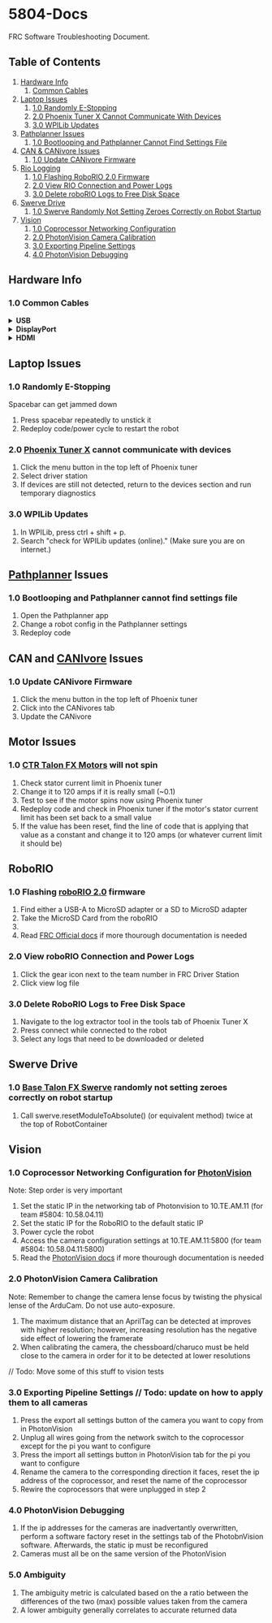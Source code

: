 # 5804-Docs
FRC Software Troubleshooting Document.

## Table of Contents
1. [Hardware Info](#hardware-info)
   1. [Common Cables](#10-common-cables)
3. [Laptop Issues](#laptop-issues)
    1. [1.0 Randomly E-Stopping](#10-randomly-e-stopping)
    2. [2.0 Phoenix Tuner X Cannot Communicate With Devices](#20-phoenix-tuner-x-cannot-communicate-with-devices)
    3. [3.0 WPILib Updates](#30-wpilib-updates)
5. [Pathplanner Issues](#pathplanner-issues)
    1. [1.0 Bootlooping and Pathplanner Cannot Find Settings File](#10-bootlooping-and-pathplanner-cannot-find-settings-file)
6. [CAN & CANivore Issues](#can-and-canivore-issues)
    1. [1.0 Update CANivore Firmware](#10-update-canivore-firmware)
7. [Rio Logging](#roborio)
    1. [1.0 Flashing RoboRIO 2.0 Firmware](#10-flashing-roborio-20-firmware)
    2. [2.0 View RIO Connection and Power Logs](#20-view-roborio-connection-and-power-logs)
    3. [3.0 Delete roboRIO Logs to Free Disk Space](#30-delete-roborio-logs-to-free-disk-space)
8. [Swerve Drive](#swerve-drive)
    1. [1.0 Swerve Randomly Not Setting Zeroes Correctly on Robot Startup](#10-base-talon-fx-swerve-randomly-not-setting-zeroes-correctly-on-robot-startup)
9. [Vision](#vision)
    1. [1.0 Coprocessor Networking Configuration](#10-coprocessor-networking-configuration-for-photonvision)
    2. [2.0 PhotonVision Camera Calibration](#20-photonvision-camera-calibration)
    3. [3.0 Exporting Pipeline Settings](#30-exporting-pipeline-settings)
    4. [4.0 PhotonVision Debugging](#40-photonvision-debugging)


## Hardware Info
### 1.0 Common Cables
<details>
   <summary><b>USB</b></summary>
   <p><a href="https://commons.wikimedia.org/wiki/File:USB_2.0_and_3.0_connectors.svg#/media/File:USB_2.0_and_3.0_connectors.svg"><img src="https://upload.wikimedia.org/wikipedia/commons/8/82/USB_2.0_and_3.0_connectors.svg" alt="USB 2.0 and 3.0 connectors.svg" height="476" width="640"></a><br>By <a href="//commons.wikimedia.org/w/index.php?title=User:Milos.bmx&amp;action=edit&amp;redlink=1" class="new" title="User:Milos.bmx (page does not exist)">Milos.bmx</a>, <a href="https://creativecommons.org/licenses/by-sa/3.0" title="Creative Commons Attribution-Share Alike 3.0">CC BY-SA 3.0</a>, <a href="https://commons.wikimedia.org/w/index.php?curid=30414864">Link</a></p>
   <p><a href="https://commons.wikimedia.org/wiki/File:USB_Type-C_icon.svg#/media/File:USB_Type-C_icon.svg"><img src="https://upload.wikimedia.org/wikipedia/commons/9/98/USB_Type-C_icon.svg" alt="USB Type-C icon.svg" height="187" width="512"></a><br>By <a    href="//commons.wikimedia.org/wiki/User:Niridya" title="User:Niridya">Niridya</a> - Own work based on: <a href="//commons.wikimedia.org/wiki/File:USB_Type-C.svg" title="File:USB Type-C.svg">USB Type-C.svg</a>&nbsp;by <a href="//commons.wikimedia.org/wiki/User:Pietz" title="User:Pietz">Pietz</a>, <a href="http://creativecommons.org/publicdomain/zero/1.0/deed.en" title="Creative Commons Zero, Public Domain Dedication">CC0</a>, <a href="https://commons.wikimedia.org/w/index.php?curid=74081486">Link</a></p>
</details>
<details> 
   <summary><b>DisplayPort</b></summary>
   <h5>DisplayPort</h5>
   <p><a href="https://commons.wikimedia.org/wiki/File:DisplayPort_Connector.svg#/media/File:DisplayPort_Connector.svg"><img src="https://upload.wikimedia.org/wikipedia/commons/f/f1/DisplayPort_Connector.svg" alt="DisplayPort Connector.svg" height="180" width="609"></a><br>By <a href="//commons.wikimedia.org/wiki/User:Abisys" title="User:Abisys">Abisys</a> - <span class="int-own-work" lang="en">Own work</span>, <a href="https://creativecommons.org/licenses/by-sa/3.0" title="Creative Commons Attribution-Share Alike 3.0">CC BY-SA 3.0</a>, <a href="https://commons.wikimedia.org/w/index.php?curid=4415244">Link</a></p>
   <h5>Mini DisplayPort</h5>
   <p><a href="https://commons.wikimedia.org/wiki/File:Mini_DisplayPort_(connector).PNG#/media/File:Mini_DisplayPort_(connector).PNG"><img src="https://upload.wikimedia.org/wikipedia/commons/7/7f/Mini_DisplayPort_%28connector%29.PNG" alt="Mini DisplayPort (connector).PNG" height="480" width="589"></a><br>By <a href="//commons.wikimedia.org/w/index.php?title=User:Tosaka&amp;action=edit&amp;redlink=1" class="new" title="User:Tosaka (page does not exist)">Tosaka</a>, <a href="https://creativecommons.org/licenses/by/3.0" title="Creative Commons Attribution 3.0">CC BY 3.0</a>, <a href="https://commons.wikimedia.org/w/index.php?curid=5989283">Link</a></p>
</details>
<details>
   <summary><b>HDMI</b></summary>
   <p><a href="https://commons.wikimedia.org/wiki/File:HDMI_Connector_Types.png#/media/File:HDMI_Connector_Types.png"><img src="https://upload.wikimedia.org/wikipedia/commons/4/42/HDMI_Connector_Types.png" alt="HDMI Connector Types.png" height="272" width="640"></a><br>By <a href="//commons.wikimedia.org/wiki/User:C0nanPayne" title="User:C0nanPayne">C0nanPayne</a> - Based on File:HDMI Connector.jpg, <a href="http://creativecommons.org/publicdomain/zero/1.0/deed.en" title="Creative Commons Zero, Public Domain Dedication">CC0</a>, <a href="https://commons.wikimedia.org/w/index.php?curid=58368257">Link</a></p>
</details>


## Laptop Issues
### 1.0 Randomly E-Stopping
Spacebar can get jammed down
1. Press spacebar repeatedly to unstick it
2. Redeploy code/power cycle to restart the robot

### 2.0 [Phoenix Tuner X](https://v6.docs.ctr-electronics.com/en/2024/docs/tuner/index.html) cannot communicate with devices
1. Click the menu button in the top left of Phoenix tuner
2. Select driver station
3. If devices are still not detected, return to the devices section and run temporary diagnostics

### 3.0 WPILib Updates
1. In WPILib, press ctrl + shift + p.
2. Search "check for WPILib updates (online)." (Make sure you are on internet.)

## [Pathplanner](https://pathplanner.dev/home.html) Issues
### 1.0 Bootlooping and Pathplanner cannot find settings file
1. Open the Pathplanner app
2. Change a robot config in the Pathplanner settings
3. Redeploy code

## CAN and [CANIvore](https://v6.docs.ctr-electronics.com/en/2024/docs/canivore/canivore-intro.html#canivore-intro) Issues
### 1.0 Update CANivore Firmware
1. Click the menu button in the top left of Phoenix tuner
2. Click into the CANivores tab
3. Update the CANivore

## Motor Issues
### 1.0 [CTR Talon FX Motors](https://v6.docs.ctr-electronics.com/en/2024/docs/hardware-reference/talonfx/index.html) will not spin
1. Check stator current limit in Phoenix tuner
2. Change it to 120 amps if it is really small (~0.1)
3. Test to see if the motor spins now using Phoenix tuner
4. Redeploy code and check in Phoenix tuner if the motor's stator current limit has been set back to a small value
5. If the value has been reset, find the line of code that is applying that value as a constant and change it to 120 amps (or whatever current limit it should be)

## RoboRIO
### 1.0 Flashing [roboRIO 2.0](https://www.ni.com/docs/en-US/bundle/roborio-20-umanual/page/umanual.html) firmware
1. Find either a USB-A to MicroSD adapter or a SD to MicroSD adapter
2. Take the MicroSD Card from the roboRIO
3. 
4. Read [FRC Official docs](https://docs.wpilib.org/en/stable/docs/zero-to-robot/step-3/roborio2-imaging.html) if more thourough documentation is needed
### 2.0 View roboRIO Connection and Power Logs
1. Click the gear icon next to the team number in FRC Driver Station
2. Click view log file
### 3.0 Delete RoboRIO Logs to Free Disk Space
1. Navigate to the log extractor tool in the tools tab of Phoenix Tuner X
2. Press connect while connected to the robot
3. Select any logs that need to be downloaded or deleted

## Swerve Drive 
### 1.0 [Base Talon FX Swerve](https://github.com/dirtbikerxz/BaseTalonFXSwerve) randomly not setting zeroes correctly on robot startup
1. Call swerve.resetModuleToAbsolute() (or equivalent method) twice at the top of RobotContainer

## Vision
### 1.0 Coprocessor Networking Configuration for [PhotonVision](https://docs.photonvision.org/en/latest/) 
Note: Step order is very important
1. Set the static IP in the networking tab of Photonvision to 10.TE.AM.11 (for team #5804: 10.58.04.11)
2. Set the static IP for the RoboRIO to the default static IP
3. Power cycle the robot
4. Access the camera configuration settings at 10.TE.AM.11:5800 (for team #5804: 10.58.04.11:5800)
5. Read the [PhotonVision docs](https://docs.photonvision.org/en/latest/docs/quick-start/networking.html#networking) if more thourough documentation is needed
### 2.0 PhotonVision Camera Calibration
Note: Remember to change the camera lense focus by twisting the physical lense of the ArduCam. Do not use auto-exposure.
1. The maximum distance that an AprilTag can be detected at improves with higher resolution; however, increasing resolution has the negative side effect of lowering the framerate
2. When calibrating the camera, the chessboard/charuco must be held close to the camera in order for it to be detected at lower resolutions

// Todo: Move some of this stuff to vision tests
### 3.0 Exporting Pipeline Settings // Todo: update on how to apply them to all cameras
1. Press the export all settings button of the camera you want to copy from in PhotonVision
2. Unplug all wires going from the network switch to the coprocessor except for the pi you want to configure
3. Press the import all settings button in PhotonVision tab for the pi you want to configure
4. Rename the camera to the corresponding direction it faces, reset the ip address of the coprocessor, and reset the name of the coprocessor
5. Rewire the coprocessors that were unplugged in step 2

### 4.0 PhotonVision Debugging
1. If the ip addresses for the cameras are inadvertantly overwritten, perform a software factory reset in the settings tab of the PhotobnVision software. Afterwards, the static ip must be reconfigured
2. Cameras must all be on the same version of the PhotonVision
### 5.0 Ambiguity
1. The ambiguity metric is calculated based on the a ratio between the differences of the two (max) possible values taken from the camera
2. A lower ambiguity generally correlates to accurate returned data
